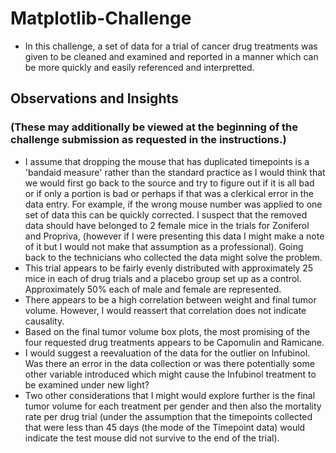 # Matplotlib-Challenge
* In this challenge, a set of data for a trial of cancer drug treatments was given to be cleaned and examined and reported in a manner which can be more quickly and easily referenced and interpretted.
 
## Observations and Insights
### (These may additionally be viewed at the beginning of the challenge submission as requested in the instructions.)
* I assume that dropping the mouse that has duplicated timepoints is a 'bandaid measure' rather than the standard practice as I would think that we would first go back to the source and try to figure out if it is all bad or if only a portion is bad or perhaps if that was a clerkical error in the data entry. For example, if the wrong mouse number was applied to one set of data this can be quickly corrected. I suspect that the removed data should have belonged to 2 female mice in the trials for Zoniferol and Propriva, (however if I were presenting this data I might make a note of it but I would not make that assumption as a professional). Going back to the technicians who collected the data might solve the problem.
* This trial appears to be fairly evenly distributed with approximately 25 mice in each of drug trials and a placebo group set up as a control. Approximately 50% each of male and female are represented.
* There appears to be a high correlation between weight and final tumor volume. However, I would reassert that correlation does not indicate causality.
* Based on the final tumor volume box plots, the most promising of the four requested drug treatments appears to be Capomulin and Ramicane.
* I would suggest a reevaluation of the data for the outlier on Infubinol. Was there an error in the data collection or was there potentially some other variable introduced which might cause the Infubinol treatment to be examined under new light?
* Two other considerations that I might would explore further is the final tumor volume for each treatment per gender and then also the mortality rate per drug trial (under the assumption that the timepoints collected that were less than 45 days (the mode of the Timepoint data) would indicate the test mouse did not survive to the end of the trial).
